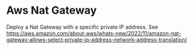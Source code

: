 # Aws Nat Gateway

Deploy a Nat Gateway with a specific private IP address.
See https://aws.amazon.com/about-aws/whats-new/2022/11/amazon-nat-gateway-allows-select-private-ip-address-network-address-translation/
